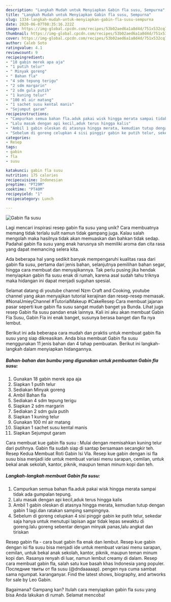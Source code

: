 ```yaml
---
description: "Langkah Mudah untuk Menyiapkan Gabin fla susu, Sempurna"
title: "Langkah Mudah untuk Menyiapkan Gabin fla susu, Sempurna"
slug: 1334-langkah-mudah-untuk-menyiapkan-gabin-fla-susu-sempurna
date: 2020-06-07T08:35:16.222Z
image: https://img-global.cpcdn.com/recipes/53b02aed6a1a8d4d/751x532cq70/gabin-fla-susu-foto-resep-utama.jpg
thumbnail: https://img-global.cpcdn.com/recipes/53b02aed6a1a8d4d/751x532cq70/gabin-fla-susu-foto-resep-utama.jpg
cover: https://img-global.cpcdn.com/recipes/53b02aed6a1a8d4d/751x532cq70/gabin-fla-susu-foto-resep-utama.jpg
author: Caleb Soto
ratingvalue: 4.1
reviewcount: 9
recipeingredient:
- "18 gabin merek apa aja"
- "1 putih telur"
- " Minyak goreng"
- " Bahan fla"
- "4 sdm tepung terigu"
- "2 sdm margarin"
- "2 sdm gula putih"
- "1 kuning telur"
- "100 ml air matang"
- "1 sachet susu kental manis"
- "Sejumput garam"
recipeinstructions:
- "Campurkan semua bahan fla.aduk pakai wisk hingga merata sampai tidak ada gumpalan tepung."
- "Lalu masak dengan api kecil,aduk terus hingga kalis"
- "Ambil 1 gabin oleskan di atasnya hingga merata, kemudian tutup dengan gabin 1 lagi.dan ratakan samping sampingnya."
- "Sebelum di goreng celupkan 4 sisi pinggir gabin ke putih telur, sekedar saja hanya untuk menutupi lapisan agar tidak lepas sewaktu di goreng.lalu goreng sebentar dengan minyak panas,lalu angkat dan tiriskan"
categories:
- Resep
tags:
- gabin
- fla
- susu

katakunci: gabin fla susu 
nutrition: 175 calories
recipecuisine: Indonesian
preptime: "PT29M"
cooktime: "PT40M"
recipeyield: "1"
recipecategory: Lunch

---
```



![Gabin fla susu](https://img-global.cpcdn.com/recipes/53b02aed6a1a8d4d/751x532cq70/gabin-fla-susu-foto-resep-utama.jpg)

Lagi mencari inspirasi resep gabin fla susu yang unik? Cara membuatnya memang tidak terlalu sulit namun tidak gampang juga. Kalau salah mengolah maka hasilnya tidak akan memuaskan dan bahkan tidak sedap. Padahal gabin fla susu yang enak harusnya sih memiliki aroma dan cita rasa yang dapat memancing selera kita.

Ada beberapa hal yang sedikit banyak mempengaruhi kualitas rasa dari gabin fla susu, pertama dari jenis bahan, selanjutnya pemilihan bahan segar, hingga cara membuat dan menyajikannya. Tak perlu pusing jika hendak menyiapkan gabin fla susu enak di rumah, karena asal sudah tahu triknya maka hidangan ini dapat menjadi suguhan spesial.

Selamat datang di youtube channel Nzm Craft and Cooking, youtube channel yang akan menyajikan tutorial kerajinan dan resep-resep memasak. #NonaUmieyChannel #TutorialMakeup #CakeResep Cara membuat jajanan pasar seperti kue gabin fla susu sangat mudah banget ya Bunda. Lihat juga resep Gabin fla susu pandan enak lainnya. Kali ini aku akan membuat Gabin Fla Susu, Gabin Fla ini enak banget, susunya berasa banget dan fla nya lembut.


Berikut ini ada beberapa cara mudah dan praktis untuk membuat gabin fla susu yang siap dikreasikan. Anda bisa membuat Gabin fla susu menggunakan 11 jenis bahan dan 4 tahap pembuatan. Berikut ini langkah-langkah dalam menyiapkan hidangannya.

<!--inarticleads1-->

##### Bahan-bahan dan bumbu yang digunakan untuk pembuatan Gabin fla susu:

1. Gunakan 18 gabin merek apa aja
1. Siapkan 1 putih telur
1. Sediakan  Minyak goreng
1. Ambil  Bahan fla
1. Sediakan 4 sdm tepung terigu
1. Siapkan 2 sdm margarin
1. Sediakan 2 sdm gula putih
1. Siapkan 1 kuning telur
1. Gunakan 100 ml air matang
1. Siapkan 1 sachet susu kental manis
1. Siapkan Sejumput garam


Cara membuat kue gabin fla susu : Mulai dengan memisahkan kuning telur dari putihnya. Gabin fla sudah siap di santap bersamaan secangkir teh. Resep Kedua Membuat Roti Gabin Isi Vla. Resep kue gabin dengan isi fla susu bisa menjadi ide untuk membuat variasi menu sarapan, cemilan, untuk bekal anak sekolah, kantor, piknik, maupun teman minum kopi dan teh. 

<!--inarticleads2-->

##### Langkah-langkah membuat Gabin fla susu:

1. Campurkan semua bahan fla.aduk pakai wisk hingga merata sampai tidak ada gumpalan tepung.
1. Lalu masak dengan api kecil,aduk terus hingga kalis
1. Ambil 1 gabin oleskan di atasnya hingga merata, kemudian tutup dengan gabin 1 lagi.dan ratakan samping sampingnya.
1. Sebelum di goreng celupkan 4 sisi pinggir gabin ke putih telur, sekedar saja hanya untuk menutupi lapisan agar tidak lepas sewaktu di goreng.lalu goreng sebentar dengan minyak panas,lalu angkat dan tiriskan


Resep gabin fla - cara buat gabin fla enak dan lembut. Resep kue gabin dengan isi fla susu bisa menjadi ide untuk membuat variasi menu sarapan, cemilan, untuk bekal anak sekolah, kantor, piknik, maupun teman minum kopi dan. Rasanya renyah di luar, namun lembut creamy di dalam. Resep cara membuat gabin fla, salah satu kue basah khas Indonesia yang populer. Последние твиты от fla susu (@dndaaaaap). pengen nya cuma sambat sama ngumpat. karanganyar. Find the latest shows, biography, and artworks for sale by Leo Gabin. 

Bagaimana? Gampang kan? Itulah cara menyiapkan gabin fla susu yang bisa Anda lakukan di rumah. Selamat mencoba!
